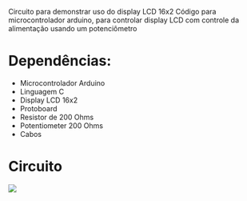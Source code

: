 Circuito para demonstrar uso do display LCD 16x2
Código para microcontrolador arduino, para controlar display LCD
com controle da alimentação usando um potenciômetro

# Dependências:
- Microcontrolador Arduino
- Linguagem C
- Display LCD 16x2
- Protoboard
- Resistor de 200 Ohms
- Potentiometer 200 Ohms
- Cabos

# Circuito

<img src="https://i.imgur.com/OwptLa9.png" />
